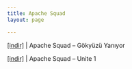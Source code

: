 ```yaml
---
title: Apache Squad
layout: page

---
```

<a href="https://cloud.mail.ru/public/3f42d111a582/Apache%20Squad%20-%20Gokyuzu%20Yaniyor" target="_blank">[indir]</a> | Apache Squad &#8211; Gökyüzü Yanıyor

<a href="https://cloud.mail.ru/public/5da12e31d787/Apache%20Squad%20-%20Unite%201" target="_blank">[indir]</a> | Apache Squad &#8211; Unite 1